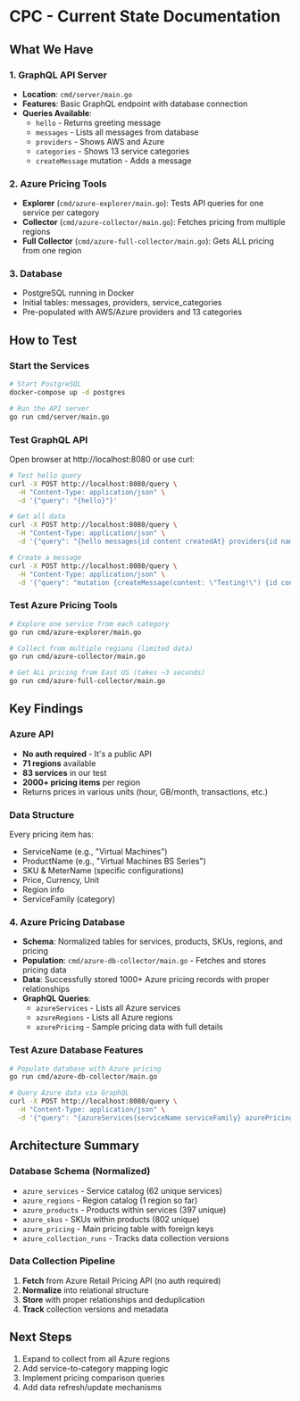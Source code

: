 # CPC - Current State Documentation

## What We Have

### 1. GraphQL API Server
- **Location**: `cmd/server/main.go`
- **Features**: Basic GraphQL endpoint with database connection
- **Queries Available**:
  - `hello` - Returns greeting message
  - `messages` - Lists all messages from database
  - `providers` - Shows AWS and Azure
  - `categories` - Shows 13 service categories
  - `createMessage` mutation - Adds a message

### 2. Azure Pricing Tools
- **Explorer** (`cmd/azure-explorer/main.go`): Tests API queries for one service per category
- **Collector** (`cmd/azure-collector/main.go`): Fetches pricing from multiple regions
- **Full Collector** (`cmd/azure-full-collector/main.go`): Gets ALL pricing from one region

### 3. Database
- PostgreSQL running in Docker
- Initial tables: messages, providers, service_categories
- Pre-populated with AWS/Azure providers and 13 categories

## How to Test

### Start the Services
```bash
# Start PostgreSQL
docker-compose up -d postgres

# Run the API server
go run cmd/server/main.go
```

### Test GraphQL API
Open browser at http://localhost:8080 or use curl:

```bash
# Test hello query
curl -X POST http://localhost:8080/query \
  -H "Content-Type: application/json" \
  -d '{"query": "{hello}"}'

# Get all data
curl -X POST http://localhost:8080/query \
  -H "Content-Type: application/json" \
  -d '{"query": "{hello messages{id content createdAt} providers{id name} categories{id name description}}"}'

# Create a message
curl -X POST http://localhost:8080/query \
  -H "Content-Type: application/json" \
  -d '{"query": "mutation {createMessage(content: \"Testing!\") {id content createdAt}}"}'
```

### Test Azure Pricing Tools
```bash
# Explore one service from each category
go run cmd/azure-explorer/main.go

# Collect from multiple regions (limited data)
go run cmd/azure-collector/main.go

# Get ALL pricing from East US (takes ~3 seconds)
go run cmd/azure-full-collector/main.go
```

## Key Findings

### Azure API
- **No auth required** - It's a public API
- **71 regions** available
- **83 services** in our test
- **2000+ pricing items** per region
- Returns prices in various units (hour, GB/month, transactions, etc.)

### Data Structure
Every pricing item has:
- ServiceName (e.g., "Virtual Machines")
- ProductName (e.g., "Virtual Machines BS Series")
- SKU & MeterName (specific configurations)
- Price, Currency, Unit
- Region info
- ServiceFamily (category)

### 4. Azure Pricing Database
- **Schema**: Normalized tables for services, products, SKUs, regions, and pricing
- **Population**: `cmd/azure-db-collector/main.go` - Fetches and stores pricing data
- **Data**: Successfully stored 1000+ Azure pricing records with proper relationships
- **GraphQL Queries**:
  - `azureServices` - Lists all Azure services
  - `azureRegions` - Lists all Azure regions  
  - `azurePricing` - Sample pricing data with full details

### Test Azure Database Features
```bash
# Populate database with Azure pricing
go run cmd/azure-db-collector/main.go

# Query Azure data via GraphQL
curl -X POST http://localhost:8080/query \
  -H "Content-Type: application/json" \
  -d '{"query": "{azureServices{serviceName serviceFamily} azurePricing{serviceName productName retailPrice unitOfMeasure region}}"}'
```

## Architecture Summary

### Database Schema (Normalized)
- `azure_services` - Service catalog (62 unique services)
- `azure_regions` - Region catalog (1 region so far)  
- `azure_products` - Products within services (397 unique)
- `azure_skus` - SKUs within products (802 unique)
- `azure_pricing` - Main pricing table with foreign keys
- `azure_collection_runs` - Tracks data collection versions

### Data Collection Pipeline
1. **Fetch** from Azure Retail Pricing API (no auth required)
2. **Normalize** into relational structure
3. **Store** with proper relationships and deduplication
4. **Track** collection versions and metadata

## Next Steps
1. Expand to collect from all Azure regions
2. Add service-to-category mapping logic
3. Implement pricing comparison queries
4. Add data refresh/update mechanisms